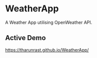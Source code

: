 # WeatherApp

A Weather App utilising OpenWeather API.

## Active Demo 
https://tharunrast.github.io/WeatherApp/
